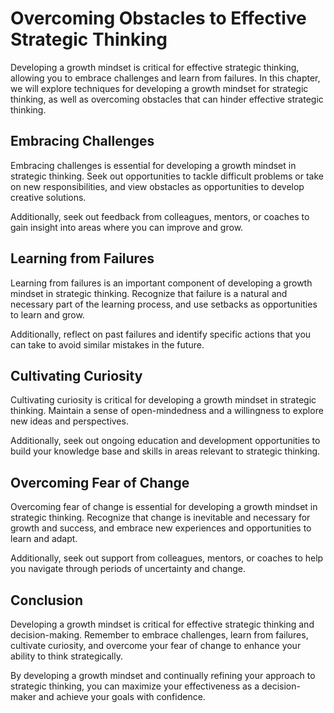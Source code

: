 Overcoming Obstacles to Effective Strategic Thinking
===================================================================================================================

Developing a growth mindset is critical for effective strategic thinking, allowing you to embrace challenges and learn from failures. In this chapter, we will explore techniques for developing a growth mindset for strategic thinking, as well as overcoming obstacles that can hinder effective strategic thinking.

Embracing Challenges
--------------------

Embracing challenges is essential for developing a growth mindset in strategic thinking. Seek out opportunities to tackle difficult problems or take on new responsibilities, and view obstacles as opportunities to develop creative solutions.

Additionally, seek out feedback from colleagues, mentors, or coaches to gain insight into areas where you can improve and grow.

Learning from Failures
----------------------

Learning from failures is an important component of developing a growth mindset in strategic thinking. Recognize that failure is a natural and necessary part of the learning process, and use setbacks as opportunities to learn and grow.

Additionally, reflect on past failures and identify specific actions that you can take to avoid similar mistakes in the future.

Cultivating Curiosity
---------------------

Cultivating curiosity is critical for developing a growth mindset in strategic thinking. Maintain a sense of open-mindedness and a willingness to explore new ideas and perspectives.

Additionally, seek out ongoing education and development opportunities to build your knowledge base and skills in areas relevant to strategic thinking.

Overcoming Fear of Change
-------------------------

Overcoming fear of change is essential for developing a growth mindset in strategic thinking. Recognize that change is inevitable and necessary for growth and success, and embrace new experiences and opportunities to learn and adapt.

Additionally, seek out support from colleagues, mentors, or coaches to help you navigate through periods of uncertainty and change.

Conclusion
----------

Developing a growth mindset is critical for effective strategic thinking and decision-making. Remember to embrace challenges, learn from failures, cultivate curiosity, and overcome your fear of change to enhance your ability to think strategically.

By developing a growth mindset and continually refining your approach to strategic thinking, you can maximize your effectiveness as a decision-maker and achieve your goals with confidence.

